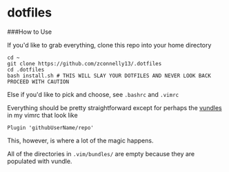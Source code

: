 dotfiles
========

###How to Use

If you'd like to grab everything, clone this repo into your home directory

```#!bin/bash
cd ~
git clone https://github.com/zconnelly13/.dotfiles
cd .dotfiles
bash install.sh # THIS WILL SLAY YOUR DOTFILES AND NEVER LOOK BACK PROCEED WITH CAUTION
```

Else if you'd like to pick and choose, see ```.bashrc``` and ```.vimrc```

Everything should be pretty straightforward except for perhaps the [vundles](https://github.com/gmarik/Vundle.vim) in my vimrc that look like
```
Plugin 'githubUserName/repo'
```
This, however, is where a lot of the magic happens.

All of the directories in ```.vim/bundles/``` are empty because they are populated with vundle.
